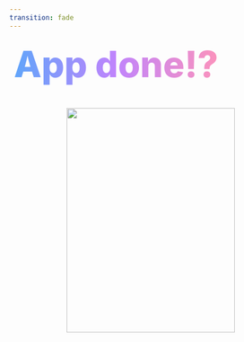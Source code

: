 ```yaml
---
transition: fade
---
```


<div
  v-motion
  :initial="{ x: -80 }"
  :enter="{ x: 0 }"
  :click-3="{ x: 80 }"
  :leave="{ x: 1000 }"
  style="font-size: 4rem; font-weight: 800; padding: 0.5rem; display: inline-block; line-height: 1.2;"
>
  <span style="background: linear-gradient(to right, rgb(96, 165, 250), rgb(192, 132, 252), rgb(251, 146, 188)); -webkit-background-clip: text; -webkit-text-fill-color: transparent; background-clip: text;">App done!?</span> 
</div>

<!--
That's it, we've created our app but at what cost?
-->

<div style="display: flex; flex-direction: column; align-items: center; gap: 2rem; margin-top: 2rem;">
  <div style="display: flex; align-items: center; justify-content: center; gap: 1rem;">
    <div style="display: flex; flex-direction: column; align-items: center;">
      <img v-motion :initial="{ opacity: 0, y: 100 }" :enter="{ opacity: 1, y: 0, transition: { delay: 300, duration: 600 } }" src="/assets/home.png" class="rounded-lg shadow-xl" style="width: 300px; height: 400px; object-fit: contain;" />
    </div>
    </div>
</div>
